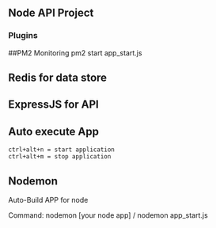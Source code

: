 ## Node API Project



### Plugins

##PM2 Monitoring
    pm2 start app_start.js

## Redis for data store

## ExpressJS for API

## Auto execute App
    ctrl+alt+n = start application
    ctrl+alt+m = stop application

## Nodemon
Auto-Build APP for node

Command: nodemon [your node app] / nodemon app_start.js
